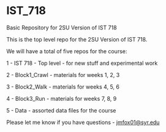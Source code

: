 # IST_718
Basic Repository for 2SU Version of IST 718

This is the top level repo for the 2SU Version of IST 718.

We will have a total of five repos for the course:

1 - IST 718 - Top level - for new stuff and experimental work

2 - Block1_Crawl - materials for weeks 1, 2, 3

3 - Block2_Walk - materials for weeks 4, 5, 6

4 - Block3_Run - materials for weeks 7, 8, 9

5 - Data - assorted data files for the course

Please let me know if you have questions - jmfox01@syr.edu
